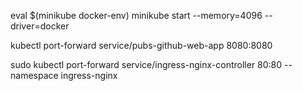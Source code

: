eval $(minikube docker-env)
minikube start --memory=4096 --driver=docker

kubectl port-forward service/pubs-github-web-app 8080:8080

sudo kubectl port-forward service/ingress-nginx-controller 80:80 --namespace ingress-nginx
